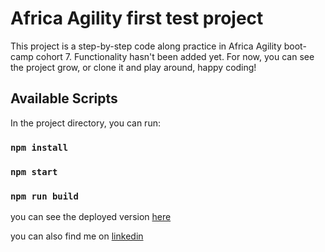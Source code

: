 # Africa Agility first test project

This project is a step-by-step code along practice in Africa Agility boot-camp cohort 7. Functionality hasn't been added yet. For now, you can see the project grow, or clone it and play around, happy coding!

## Available Scripts

In the project directory, you can run:

### `npm install`

### `npm start`

### `npm run build`

you can see the deployed version [here](https://main--africaagilitypractice.netlify.app/)

you can also find me on [linkedin](https://linkedin.com/in/hadia-djadallah/)